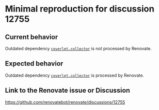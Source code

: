 # Minimal reproduction for discussion 12755

## Current behavior

Outdated dependency [`coverlet.collector`](tests/TestProject/TestProject.csproj) is not processed by Renovate.

## Expected behavior

Outdated dependency [`coverlet.collector`](tests/TestProject/TestProject.csproj) is processed by Renovate.

## Link to the Renovate issue or Discussion

https://github.com/renovatebot/renovate/discussions/12755
